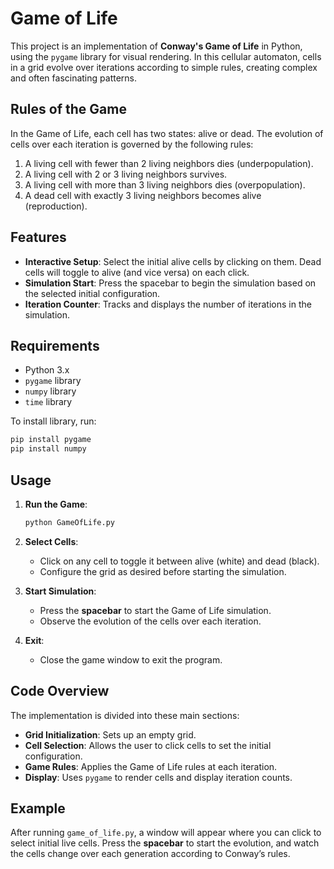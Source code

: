 
# Game of Life


This project is an implementation of **Conway's Game of Life** in Python, using the `pygame` library for visual rendering. In this cellular automaton, cells in a grid evolve over iterations according to simple rules, creating complex and often fascinating patterns.

## Rules of the Game

In the Game of Life, each cell has two states: alive or dead. The evolution of cells over each iteration is governed by the following rules:
1. A living cell with fewer than 2 living neighbors dies (underpopulation).
2. A living cell with 2 or 3 living neighbors survives.
3. A living cell with more than 3 living neighbors dies (overpopulation).
4. A dead cell with exactly 3 living neighbors becomes alive (reproduction).

## Features

- **Interactive Setup**: Select the initial alive cells by clicking on them. Dead cells will toggle to alive (and vice versa) on each click.
- **Simulation Start**: Press the spacebar to begin the simulation based on the selected initial configuration.
- **Iteration Counter**: Tracks and displays the number of iterations in the simulation.

## Requirements

- Python 3.x
- `pygame` library
- `numpy` library
- `time` library

To install library, run:
```bash
pip install pygame
pip install numpy
```

## Usage

1. **Run the Game**:
   ```bash
   python GameOfLife.py
   ```

2. **Select Cells**:
   - Click on any cell to toggle it between alive (white) and dead (black).
   - Configure the grid as desired before starting the simulation.

3. **Start Simulation**:
   - Press the **spacebar** to start the Game of Life simulation.
   - Observe the evolution of the cells over each iteration.

4. **Exit**:
   - Close the game window to exit the program.

## Code Overview

The implementation is divided into these main sections:
- **Grid Initialization**: Sets up an empty grid.
- **Cell Selection**: Allows the user to click cells to set the initial configuration.
- **Game Rules**: Applies the Game of Life rules at each iteration.
- **Display**: Uses `pygame` to render cells and display iteration counts.

## Example

After running `game_of_life.py`, a window will appear where you can click to select initial live cells. Press the **spacebar** to start the evolution, and watch the cells change over each generation according to Conway’s rules.
